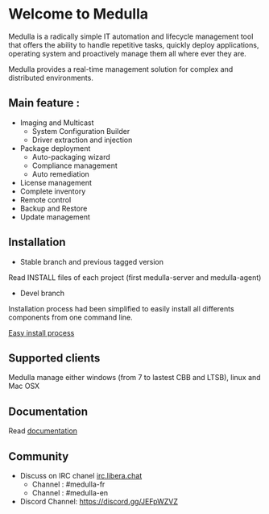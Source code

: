 # Welcome to Medulla

Medulla is a radically simple IT automation and lifecycle management tool that offers the ability to handle repetitive tasks, quickly deploy applications, operating system and proactively manage them all where ever they are. 

Medulla provides a real-time management solution for complex and distributed environments.

## Main feature :

* Imaging and Multicast
  * System Configuration Builder
  * Driver extraction and injection
* Package deployment
  * Auto-packaging wizard
  * Compliance management
  * Auto remediation
* License management
* Complete inventory
* Remote control
* Backup and Restore
* Update management

## Installation

* Stable branch and previous tagged version

Read INSTALL files of each project (first medulla-server and medulla-agent) 

* Devel branch

Installation process had been simplified to easily install all differents components from one command line.

[Easy install process](https://github.com/medulla-tech/integration/tree/main/ansible)


## Supported clients

Medulla manage either windows (from 7 to lastest CBB and LTSB), linux and Mac OSX 

## Documentation

Read [documentation](https://pulse-user-manual.readthedocs.io) 


## Community

* Discuss on IRC chanel [irc.libera.chat](irc.libera.chat)
  * Channel : #medulla-fr
  * Channel : #medulla-en
* Discord Channel: https://discord.gg/JEFpWZVZ

